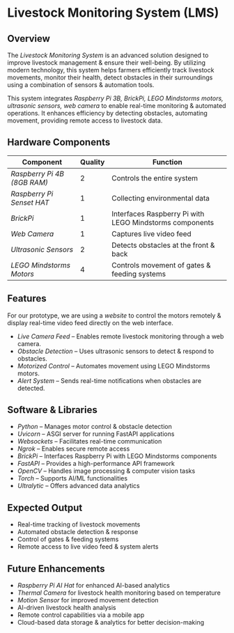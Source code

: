 # Livestock Monitoring System (LMS)

## Overview

The *Livestock Monitoring System* is an advanced solution designed to improve livestock management & ensure their well-being. By utilizing modern technology, this system helps farmers efficiently track livestock movements, monitor their health, detect obstacles in their surroundings using a combination of sensors & automation tools.

This system integrates *Raspberry Pi 3B, BrickPi, LEGO Mindstorms motors, ultrasonic sensors, web camera* to enable real-time monitoring & automated operations. It enhances efficiency by detecting obstacles, automating movement, providing remote access to livestock data.

## Hardware Components

| Component                   | Quality | Function                                                |
| --------------------------- | --------| ------------------------------------------------------- |
| *Raspberry Pi 4B (8GB RAM)* |     2   | Controls the entire system                              |
| *Raspberry Pi Senset HAT*   |     1   | Collecting environmental data
| *BrickPi*                   |     1   | Interfaces Raspberry Pi with LEGO Mindstorms components |
| *Web Camera*                |     1   | Captures live video feed                                |
| *Ultrasonic Sensors*        |     2   | Detects obstacles at the front & back                |
| *LEGO Mindstorms Motors*    |     4   | Controls movement of gates & feeding systems         |

## Features

For our prototype, we are using a *website* to control the motors remotely & display real-time video feed directly on the web interface.

- *Live Camera Feed* – Enables remote livestock monitoring through a web camera.
- *Obstacle Detection* – Uses ultrasonic sensors to detect & respond to obstacles.
- *Motorized Control* – Automates movement using LEGO Mindstorms motors.
- *Alert System* – Sends real-time notifications when obstacles are detected.

## Software & Libraries

- *Python* – Manages motor control & obstacle detection
- *Uvicorn* – ASGI server for running FastAPI applications
- *Websockets* – Facilitates real-time communication
- *Ngrok* – Enables secure remote access
- *BrickPi* – Interfaces Raspberry Pi with LEGO Mindstorms components
- *FastAPI* – Provides a high-performance API framework
- *OpenCV* – Handles image processing & computer vision tasks
- *Torch* – Supports AI/ML functionalities
- *Ultralytic* – Offers advanced data analytics

## Expected Output

- Real-time tracking of livestock movements
- Automated obstacle detection & response
- Control of gates & feeding systems
- Remote access to live video feed & system alerts

## Future Enhancements

- *Raspberry Pi AI Hat* for enhanced AI-based analytics
- *Thermal Camera* for livestock health monitoring based on temperature
- *Motion Sensor* for improved movement detection
- AI-driven livestock health analysis
- Remote control capabilities via a mobile app
- Cloud-based data storage & analytics for better decision-making

